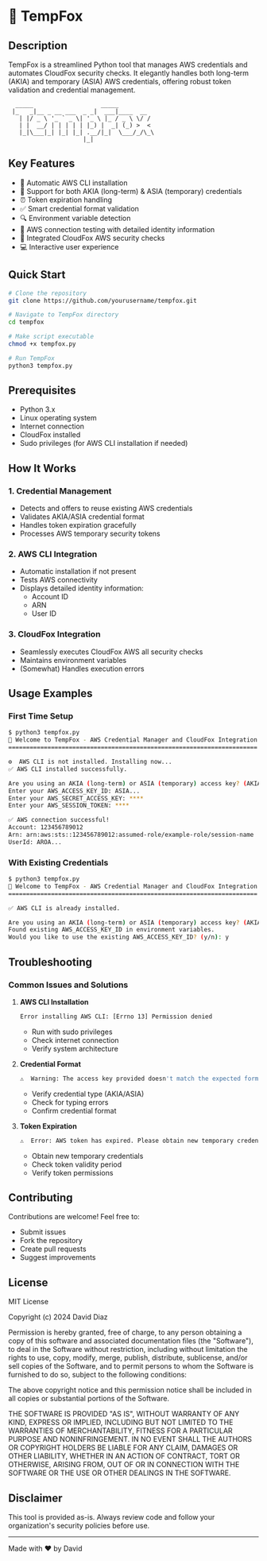 # 🦊 TempFox

## Description
TempFox is a streamlined Python tool that manages AWS credentials and automates CloudFox security checks. It elegantly handles both long-term (AKIA) and temporary (ASIA) AWS credentials, offering robust token validation and credential management.

```
  _____                   _____ 
 |_   _|__ _ __ ___  _ _|  ___|____  __
   | |/ _ \ '_ ` _ \| '_ \ |_ / _ \ \/ /
   | |  __/ | | | | | |_) |  _| (_) >  < 
   |_|\___|_| |_| |_| .__/|_|  \___/_/\_\
                     |_|                   
```

## Key Features
- 🔄 Automatic AWS CLI installation
- 🔑 Support for both AKIA (long-term) & ASIA (temporary) credentials
- ⏰ Token expiration handling
- ✅ Smart credential format validation
- 🔍 Environment variable detection
- 🧪 AWS connection testing with detailed identity information
- 🦊 Integrated CloudFox AWS security checks
- 💻 Interactive user experience

## Quick Start
```bash
# Clone the repository
git clone https://github.com/yourusername/tempfox.git

# Navigate to TempFox directory
cd tempfox

# Make script executable
chmod +x tempfox.py

# Run TempFox
python3 tempfox.py
```

## Prerequisites
- Python 3.x
- Linux operating system
- Internet connection
- CloudFox installed
- Sudo privileges (for AWS CLI installation if needed)

## How It Works

### 1. Credential Management
- Detects and offers to reuse existing AWS credentials
- Validates AKIA/ASIA credential format
- Handles token expiration gracefully
- Processes AWS temporary security tokens

### 2. AWS CLI Integration
- Automatic installation if not present
- Tests AWS connectivity
- Displays detailed identity information:
  - Account ID
  - ARN
  - User ID

### 3. CloudFox Integration
- Seamlessly executes CloudFox AWS all security checks
- Maintains environment variables
- (Somewhat) Handles execution errors

## Usage Examples

### First Time Setup
```bash
$ python3 tempfox.py
🦊 Welcome to TempFox - AWS Credential Manager and CloudFox Integration Tool
======================================================================

⚙️  AWS CLI is not installed. Installing now...
✅ AWS CLI installed successfully.

Are you using an AKIA (long-term) or ASIA (temporary) access key? (AKIA/ASIA): ASIA
Enter your AWS_ACCESS_KEY_ID: ASIA...
Enter your AWS_SECRET_ACCESS_KEY: ****
Enter your AWS_SESSION_TOKEN: ****

✅ AWS connection successful!
Account: 123456789012
Arn: arn:aws:sts::123456789012:assumed-role/example-role/session-name
UserId: AROA...
```

### With Existing Credentials
```bash
$ python3 tempfox.py
🦊 Welcome to TempFox - AWS Credential Manager and CloudFox Integration Tool
======================================================================

✅ AWS CLI is already installed.

Are you using an AKIA (long-term) or ASIA (temporary) access key? (AKIA/ASIA): ASIA
Found existing AWS_ACCESS_KEY_ID in environment variables.
Would you like to use the existing AWS_ACCESS_KEY_ID? (y/n): y
```

## Troubleshooting

### Common Issues and Solutions

1. **AWS CLI Installation**
   ```bash
   Error installing AWS CLI: [Errno 13] Permission denied
   ```
   - Run with sudo privileges
   - Check internet connection
   - Verify system architecture

2. **Credential Format**
   ```bash
   ⚠️  Warning: The access key provided doesn't match the expected format (ASIA...)
   ```
   - Verify credential type (AKIA/ASIA)
   - Check for typing errors
   - Confirm credential format

3. **Token Expiration**
   ```bash
   ⚠️  Error: AWS token has expired. Please obtain new temporary credentials.
   ```
   - Obtain new temporary credentials
   - Check token validity period
   - Verify token permissions

## Contributing
Contributions are welcome! Feel free to:
- Submit issues
- Fork the repository
- Create pull requests
- Suggest improvements

## License
MIT License

Copyright (c) 2024 David Diaz

Permission is hereby granted, free of charge, to any person obtaining a copy
of this software and associated documentation files (the "Software"), to deal
in the Software without restriction, including without limitation the rights
to use, copy, modify, merge, publish, distribute, sublicense, and/or sell
copies of the Software, and to permit persons to whom the Software is
furnished to do so, subject to the following conditions:

The above copyright notice and this permission notice shall be included in all
copies or substantial portions of the Software.

THE SOFTWARE IS PROVIDED "AS IS", WITHOUT WARRANTY OF ANY KIND, EXPRESS OR
IMPLIED, INCLUDING BUT NOT LIMITED TO THE WARRANTIES OF MERCHANTABILITY,
FITNESS FOR A PARTICULAR PURPOSE AND NONINFRINGEMENT. IN NO EVENT SHALL THE
AUTHORS OR COPYRIGHT HOLDERS BE LIABLE FOR ANY CLAIM, DAMAGES OR OTHER
LIABILITY, WHETHER IN AN ACTION OF CONTRACT, TORT OR OTHERWISE, ARISING FROM,
OUT OF OR IN CONNECTION WITH THE SOFTWARE OR THE USE OR OTHER DEALINGS IN THE
SOFTWARE.

## Disclaimer
This tool is provided as-is. Always review code and follow your organization's security policies before use.

---
Made with ❤️ by David
